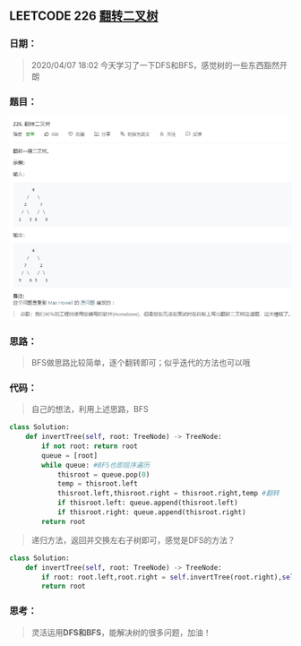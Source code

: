 ## LEETCODE 226 [翻转二叉树](https://leetcode-cn.com/problems/invert-binary-tree/)

### 日期：

> 2020/04/07 18:02 今天学习了一下DFS和BFS，感觉树的一些东西豁然开朗

### 题目：

![text](https://github.com/zjuzhfbloodz/LeetCode/blob/master/questions/0226.png?raw=true)

### 思路：

> BFS做思路比较简单，逐个翻转即可；似乎迭代的方法也可以哦
### 代码：

> 自己的想法，利用上述思路，BFS

```python
class Solution:
    def invertTree(self, root: TreeNode) -> TreeNode:
        if not root: return root
        queue = [root]
        while queue: #BFS也即层序遍历
            thisroot = queue.pop(0)
            temp = thisroot.left
            thisroot.left,thisroot.right = thisroot.right,temp #翻转
            if thisroot.left: queue.append(thisroot.left)
            if thisroot.right: queue.append(thisroot.right)
        return root
```
> 递归方法，返回并交换左右子树即可，感觉是DFS的方法？
```python
class Solution:
    def invertTree(self, root: TreeNode) -> TreeNode:
        if root: root.left,root.right = self.invertTree(root.right),self.invertTree(root.left)
        return root
```
### 思考：

> 灵活运用**DFS和BFS**，能解决树的很多问题，加油！
